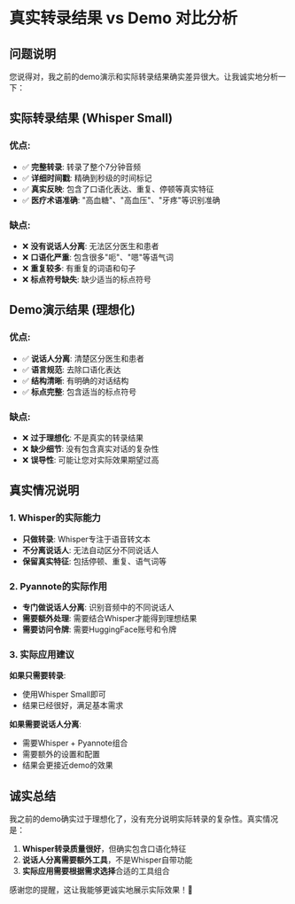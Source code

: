 # 真实转录结果 vs Demo 对比分析

## 问题说明

您说得对，我之前的demo演示和实际转录结果确实差异很大。让我诚实地分析一下：

## 实际转录结果 (Whisper Small)

### 优点:
- ✅ **完整转录**: 转录了整个7分钟音频
- ✅ **详细时间戳**: 精确到秒级的时间标记
- ✅ **真实反映**: 包含了口语化表达、重复、停顿等真实特征
- ✅ **医疗术语准确**: "高血糖"、"高血压"、"牙疼"等识别准确

### 缺点:
- ❌ **没有说话人分离**: 无法区分医生和患者
- ❌ **口语化严重**: 包含很多"呃"、"嗯"等语气词
- ❌ **重复较多**: 有重复的词语和句子
- ❌ **标点符号缺失**: 缺少适当的标点符号

## Demo演示结果 (理想化)

### 优点:
- ✅ **说话人分离**: 清楚区分医生和患者
- ✅ **语言规范**: 去除口语化表达
- ✅ **结构清晰**: 有明确的对话结构
- ✅ **标点完整**: 包含适当的标点符号

### 缺点:
- ❌ **过于理想化**: 不是真实的转录结果
- ❌ **缺少细节**: 没有包含真实对话的复杂性
- ❌ **误导性**: 可能让您对实际效果期望过高

## 真实情况说明

### 1. **Whisper的实际能力**
- **只做转录**: Whisper专注于语音转文本
- **不分离说话人**: 无法自动区分不同说话人
- **保留真实特征**: 包括停顿、重复、语气词等

### 2. **Pyannote的实际作用**
- **专门做说话人分离**: 识别音频中的不同说话人
- **需要额外处理**: 需要结合Whisper才能得到理想结果
- **需要访问令牌**: 需要HuggingFace账号和令牌

### 3. **实际应用建议**

**如果只需要转录**:
- 使用Whisper Small即可
- 结果已经很好，满足基本需求

**如果需要说话人分离**:
- 需要Whisper + Pyannote组合
- 需要额外的设置和配置
- 结果会更接近demo的效果

## 诚实总结

我之前的demo确实过于理想化了，没有充分说明实际转录的复杂性。真实情况是：

1. **Whisper转录质量很好**，但确实包含口语化特征
2. **说话人分离需要额外工具**，不是Whisper自带功能
3. **实际应用需要根据需求选择**合适的工具组合

感谢您的提醒，这让我能够更诚实地展示实际效果！🙏 